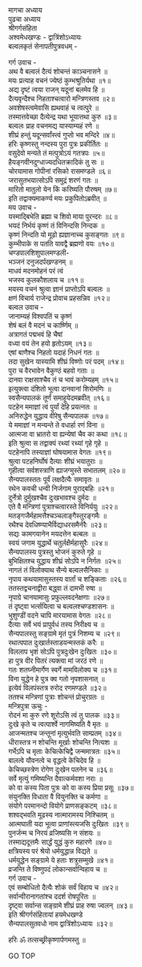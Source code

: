 मागचा अध्याय  
पुढचा अध्याय  
श्रीगर्गसंहिता  
अश्वमेधखण्डः - द्वात्रिंशोऽध्यायः  
बल्वलकृतं सेनापतीपुत्रवधम् -  
  
गर्ग उवाच -  
अथ वै बल्वलं दैत्यं शोचन्तं काञ्चनासने ॥  
मयः प्रत्याह वचनं ज्येष्ठं कुम्भश्रुतिर्यथा ॥१॥  
अद्य दृष्टं त्वया राजन् यदूनां बलमेव हि ॥  
दैत्यवृन्दैश्च निहताश्चत्वारो मन्त्रिणस्तव ॥२॥  
अवशेषस्त्वमेवासि ह्यथवाहं च त्वत्पुरे ॥  
तस्मात्तवेच्छा दैत्येन्द्र यथा भूयात्तथा कुरु ॥३॥  
बल्वलः प्राह वचनमद्य यास्याम्यहं रणे ॥  
शीघ्रं हन्तुं यदून्सर्वांस्त्वं गुप्तो भव मन्दिरे ॥४॥  
हरिः कृष्णस्तु नन्दस्य पुरा पुत्रः प्रकीर्तितः ॥  
वसुदेवो मन्यते तं मत्पुत्रोऽयं गतत्रपः ॥५॥  
हैयङ्गवीनदुग्धाज्यदधितक्रादिकं तु सः ॥  
चोरयामास गोपीनां रसिको रासमण्डले ॥६॥  
जरासुतभयात्सोऽपि समुद्रं शरणं गतः ॥  
मारितो मातुलो येन किं करिष्यति पौरुषम् ॥७॥  
इति तद्वाक्यमाकर्ण्य मयः प्रकुपितोऽब्रवीत् ॥  
मय उवाच -  
यस्माद्बिभेति ब्रह्मा च शिवो माया पुरन्दरः ॥८॥  
भयदं निर्भयं कृष्णं तं विनिन्दसि निन्दक ॥  
कृष्णं निन्दति यो मूढो ह्यज्ञानाच्च कुसङ्गतः ॥९॥  
कुम्भीपाके स पतति यावद्वै ब्रह्मणो वयः ॥१०॥  
चण्डपालशिशुपालमण्डली-  
     भञ्जनं दनुजदर्पखण्डनम् ॥  
माधवं मदनमोहनं परं त्वं  
     भजस्व कुलकौशलाय च ॥११॥  
मयस्य वचनं श्रुत्वा ज्ञानं प्राप्तोऽपि बल्वलः ॥  
क्षणं विचार्य राजेन्द्र प्रोवाच प्रहसन्निव ॥१२॥  
बल्वल उवाच -  
जानाम्यहं विश्वपतिं च कृष्णं  
     शेषं बलं वै मदनं च कार्ष्णिम् ॥  
अत्रागतं पद्मभवं हि चैषां  
     वध्या वयं तेन हयो हृतोऽयम् ॥१३॥  
एषां बाणैश्च निहतो यदाहं निधनं गतः ॥  
तदा सुखेन यास्यामि शीघ्रं विष्णोः परं पदम् ॥१४॥  
पुरा च वैरभावेन वैकुण्ठं बहवो गताः ॥  
दानवा राक्षसाश्चैव तं च भावं करोम्यहम् ॥१५॥  
इत्युक्त्वा दंशितो भूत्वा दानवानां शिरोमणिः ॥  
स्वसैन्यपालकं तूर्णं समाहूयेदमब्रवीत् ॥१६॥  
पटहेन ममाज्ञां त्वं पुर्यां देहि प्रयत्नतः ॥  
अनिरुद्धेन युद्धाय वीरेषु सैन्यपालक ॥१७॥  
ये ममाज्ञां न मन्यन्ते ते वधार्हा रणं विना ॥  
आत्मजा वा भ्रातरो वा ह्यन्येषां चैव का कथा ॥१८॥  
इति श्रुत्वा स तद्वाक्यं रथ्यां रथ्यां गृहे गृहे ॥  
पटहेनापि तस्याज्ञां घोषयामास वेगतः ॥१९॥  
श्रुत्वा पटहनिर्घोषं दैत्याः शीघ्रं भयातुराः ॥  
गृहीत्वा सर्वशस्त्राणि ह्याजग्मुस्ते सभातलम् ॥२०॥  
सैन्यपालस्ततः पूर्वं लक्षदैत्यैः समावृतः ॥  
रथेन कवची धन्वी निर्जगाम पुराद्बहिः ॥२१॥  
दुर्नेत्रो दुर्मुखश्चैव दुःखभावश्च दुर्मदः ॥  
एते वै मन्त्रिणां पुत्राश्चत्वारस्ते विनिर्ययुः ॥२२॥  
मतङ्गजैर्महामत्तैश्चञ्चलाङ्गैस्तुरङ्गमैः ॥  
रथैश्च देवधिष्ण्याभैर्विद्याधरसमैर्नरैः ॥२३॥  
सद्यः कामगयानेन मयदत्तेन बल्बलः ॥  
स्वयं जगाम युद्धार्थे चतुर्लक्षैर्महासुरैः ॥२४॥  
सैन्यपालस्य पुत्रस्तु भोजनं कुरुते गृहे ॥  
बुभिक्षितश्च युद्धाय शीघ्रं सोऽपि न निर्गतः ॥२५॥  
नागतं तं विलोक्याथ सैन्ये बल्वलसैनिकाः ॥  
नृपाय कथयामासुस्तस्य वार्तां च शङ्किताः ॥२६॥  
ततस्तद्वचनाद्वीरा बद्ध्वा तं दामभी रुषा ॥  
नृपाग्रे चानयामासुः प्रफुल्लवदनेक्षणाः ॥२७॥  
तं दृष्ट्वा भर्त्सयित्वा च बल्वलश्चण्डशासनः ॥  
भुशुण्डीं वदने चापि मारयामास वेगतः ॥२८॥  
दैत्याः सर्वे भयं प्रापुर्वधं तस्य निरीक्ष्य च ॥  
सैन्यपालस्तु सङ्ग्रामे मृतं पुत्रं निशम्य च ॥२९॥  
रथात्पपात दुःखार्तस्ताडयन्मस्तकं करैः ॥  
विललाप भृशं सोऽपि पुत्रदुःखेन दुःखितः ॥३०॥  
हा पुत्र वीर पितरं त्यक्त्वा मां जरठं रणे ॥  
गतः शतघ्नीमार्गेण स्वर्गे मामविलोक्य च ॥३१॥  
विना युद्धेन हे पुत्र क्व गतो नृपशासनात् ॥  
इत्येवं विलपंस्तत्र रुरोद रणमण्डले ॥३२॥  
ततश्च मन्त्रिणां पुत्राः शोचन्तं प्रोचुरग्रतः ॥  
मन्त्रिपुत्रा ऊचुः -  
रोदनं मा कुरु रणे शूरोऽसि त्वं तु पालक ॥३३॥  
दुःखे कृते च त्वत्पार्श्वे नागमिष्यति वै मृतः ॥  
आजन्मतश्च जन्तूनां मृत्युर्भवति साम्प्रतम् ॥३४॥  
धीरास्तत्र न शोचन्ति मूर्खाः शोचन्ति नित्यशः ॥  
गर्भेऽपि च मृताः केचित्केचिद्वै जन्ममात्रतः ॥३५॥  
बालत्वे यौवनत्वे च वृद्धत्वे केचिदेव हि ॥  
केचिच्छस्त्रेण रोगेण दुःखेन पतनेन च ॥३६॥  
सर्वे मृत्युं गमिष्यन्ति दैवात्कर्मवशा नराः ॥  
को वा कस्य पिता पुत्रः को वा कस्य प्रिया प्रसूः ॥३७॥  
संयुनक्ति विधाता वै वियुनक्ति च कर्मणा ॥  
संयोगे परमानन्दो वियोगे प्राणसङ्कटम् ॥३८॥  
शश्वद्‌भवति मूढस्य नात्मारामस्य निश्चितम् ॥  
आत्मघाती यदा भूत्वा प्राणांस्त्यजसि दुःखितः ॥३९॥  
पुनर्जन्म च निरयं व्रजिष्यसि न संशयः ॥  
तस्माद्यदूत्तमैः सार्द्धं युद्धं कुरु महारणे ॥४०॥  
क्षत्रियस्य परं श्रेयो धर्मयुद्धान्न विद्यते ॥  
धर्मयुद्धेन सङ्ग्रामे ये हताः शत्रुसम्मुखे ॥४१॥  
व्रजन्ति ते विष्णुपदं लोकान्सर्वान्विहाय च ॥  
गर्ग उवाच -  
एवं सम्बोधितो दैत्यैः शोकं सर्वं विहाय च ॥४२॥  
सर्वान्वीरानागतांश्च ददर्श रोषपूरितः ॥  
दृष्ट्वा सर्वान्स सङ्ग्रामे शीघ्रं प्राह रुषा ज्वलन् ॥४३॥  
इति श्रीगर्गसंहितायां हयमेधखण्डे  
सैन्यपालसुतवधो नाम द्वात्रिंशोऽध्यायः ॥३२॥  
  
हरिः ॐ तत्सच्छ्रीकृष्णार्पणमस्तु ॥  
  
GO TOP
